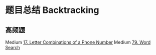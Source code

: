 # 题目总结 Backtracking

## 高频题
Medium [17. Letter Combinations of a Phone Number](../medium/17.%20Letter%20Combinations%20of%20a%20Phone%20Number.md)
Medium [79. Word Search](../medium/79.%20Word%20Search.md)